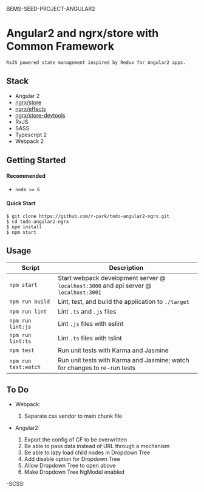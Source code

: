 BEMS-SEED-PROJECT-ANGULAR2

# Angular2 and ngrx/store with Common Framework
    RxJS powered state management inspired by Redux for Angular2 apps.


Stack
-----

- Angular 2
- [ngrx/store](https://github.com/ngrx/store)
- [ngrx/effects](https://github.com/ngrx/effects)
- [ngrx/store-devtools](https://github.com/ngrx/store-devtools)
- RxJS
- SASS
- Typescript 2
- Webpack 2


Getting Started
---------------

#### Recommended
- `node >= 6`

#### Quick Start
```shell
$ git clone https://github.com/r-park/todo-angular2-ngrx.git
$ cd todo-angular2-ngrx
$ npm install
$ npm start
```


Usage
-----

|Script|Description|
|---|---|
|`npm start`|Start webpack development server @ `localhost:3000` and api server @ `localhost:3001`|
|`npm run build`|Lint, test, and build the application to `./target`|
|`npm run lint`|Lint `.ts` and `.js` files|
|`npm run lint:js`|Lint `.js` files with eslint|
|`npm run lint:ts`|Lint `.ts` files with tslint|
|`npm test`|Run unit tests with Karma and Jasmine|
|`npm run test:watch`|Run unit tests with Karma and Jasmine; watch for changes to re-run tests|


To Do
-----
- Webpack:
    1. Separate css vendor to main chunk file

- Angular2:
    1. Export the config of CF to be overwritten
    2. Be able to pass data instead of URL through a mechanism
    3. Be able to lazy load child nodes in Dropdown Tree
    4. Add disable option for Dropdown Tree
    5. Allow Dropdown Tree to open above
    6. Make Dropdown Tree NgModel enabled

-SCSS:

